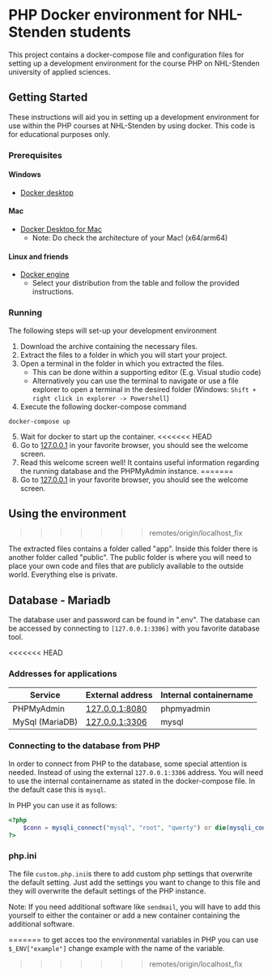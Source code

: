 # PHP Docker environment for NHL-Stenden students

This project contains a docker-compose file and configuration files for setting up a development environment for the course PHP on NHL-Stenden university of applied sciences.

## Getting Started

These instructions will aid you in setting up a development environment for use within the PHP courses at NHL-Stenden by using docker. This code is for educational purposes only.

### Prerequisites

#### Windows

- [Docker desktop](https://docs.docker.com/desktop/windows/install/)

#### Mac

- [Docker Desktop for Mac](https://docs.docker.com/desktop/mac/install/)
  - Note: Do check the architecture of your Mac! (x64/arm64)

#### Linux and friends

- [Docker engine](https://docs.docker.com/engine/install/#server)
  - Select your distribution from the table and follow the provided instructions.

### Running

The following steps will set-up your development environment

1. Download the archive containing the necessary files.
2. Extract the files to a folder in which you will start your project.
3. Open a terminal in the folder in which you extracted the files.
   - This can be done within a supporting editor (E.g. Visual studio code)
   - Alternatively you can use the terminal to navigate or use a file explorer to open a terminal in the desired folder (Windows: `Shift + right click in explorer -> Powershell`)
4. Execute the following docker-compose command

`docker-compose up`

5. Wait for docker to start up the container.
<<<<<<< HEAD
6. Go to [127.0.0.1](http://127.0.0.1) in your favorite browser, you should see the welcome screen. 
7. Read this welcome screen well! It contains useful information regarding the running database and the PHPMyAdmin instance.
=======
6. Go to [127.0.0.1](http://127.0.0.1) in your favorite browser, you should see the welcome screen.

## Using the environment
>>>>>>> remotes/origin/localhost_fix

The extracted files contains a folder called "app". Inside this folder there is another folder called "public". The public folder is where you will need to place your own code and files that are publicly available to the outside world. Everything else is private.

## Database - Mariadb

The database user and password can be found in ".env". The database can be accessed by connecting to `[127.0.0.1:3306]` with you favorite database tool.

<<<<<<< HEAD
### Addresses for applications
| Service         | External address                        | Internal containername |
|-----------------|-----------------------------------------|------------------------|
| PHPMyAdmin      | [127.0.0.1:8080](http://127.0.0.1:8080) | phpmyadmin             |
| MySql (MariaDB) | [127.0.0.1:3306](http://127.0.0.1:3306) | mysql                  |

### Connecting to the database from PHP
In order to connect from PHP to the database, some special attention is needed. Instead of using the external ```127.0.0.1:3306``` address. You will need to use the internal containername as stated in the docker-compose file. In the default case this is ```mysql```. 

In PHP you can use it as follows:
```php
<?php
    $conn = mysqli_connect("mysql", "root", "qwerty") or die(mysqli_connect_error());
?>
```
### php.ini
The file ```custom.php.ini```is there to add custom php settings that overwrite the default setting. Just add the settings you want to change to this file and they will overwrite the default settings of the PHP instance.

Note: If you need additional software like ```sendmail```, you will have to add this yourself to either the container or add a new container containing the additional software.

=======
to get acces too the environmental variables in PHP you can use
`$_ENV["example"]` change example with the name of the variable.
>>>>>>> remotes/origin/localhost_fix
